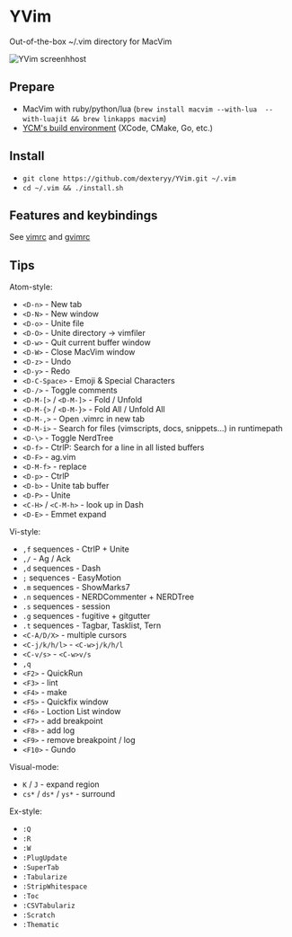 

# YVim

Out-of-the-box ~/.vim directory for MacVim

![YVim screenhhost](https://raw.github.com/dexteryy/YVim/master/screenshot.png)

## Prepare

* MacVim with ruby/python/lua (`brew install macvim --with-lua  --with-luajit && brew linkapps macvim`)
* [YCM's build environment](https://github.com/Valloric/YouCompleteMe#mac-os-x-super-quick-installation) (XCode, CMake, Go, etc.)

## Install

* `git clone https://github.com/dexteryy/YVim.git ~/.vim`
* `cd ~/.vim && ./install.sh`

## Features and keybindings

See [vimrc](https://github.com/dexteryy/YVim/blob/master/vimrc) and [gvimrc](https://github.com/dexteryy/YVim/blob/master/gvimrc)

## Tips

Atom-style:

* `<D-n>` - New tab
* `<D-N>` - New window
* `<D-o>` - Unite file
* `<D-O>` - Unite directory -> vimfiler
* `<D-w>` - Quit current buffer window
* `<D-W>` - Close MacVim window
* `<D-z>` - Undo
* `<D-y>` - Redo
* `<D-C-Space>` - Emoji & Special Characters
* `<D-/>` - Toggle comments
* `<D-M-[>` / `<D-M-]>` - Fold / Unfold
* `<D-M-{>` / `<D-M-}>` - Fold All / Unfold All
* `<D-M-,>` - Open .vimrc in new tab
* `<D-M-i>` - Search for files (vimscripts, docs, snippets...) in runtimepath
* `<D-\>` - Toggle NerdTree
* `<D-f>` - CtrlP: Search for a line in all listed buffers
* `<D-F>` - ag.vim
* `<D-M-f>` - replace
* `<D-p>` - CtrlP
* `<D-b>` - Unite tab buffer
* `<D-P>` - Unite
* `<C-H>` / `<C-M-h>` - look up in Dash
* `<D-E>` - Emmet expand

Vi-style:
* `,f` sequences - CtrlP + Unite
* `,/` - Ag / Ack
* `,d` sequences - Dash
* `;` sequences - EasyMotion
* `.m` sequences - ShowMarks7
* `.n` sequences - NERDCommenter + NERDTree
* `.s` sequences - session
* `.g` sequences - fugitive + gitgutter
* `.t` sequences - Tagbar, Tasklist, Tern
* `<C-A/D/X>` - multiple cursors
* `<C-j/k/h/l>` - `<C-w>j/k/h/l`
* `<C-v/s>` - `<C-w>v/s`
* `,q`
* `<F2>` - QuickRun
* `<F3>` - lint
* `<F4>` - make
* `<F5>` - Quickfix window
* `<F6>` - Loction List window
* `<F7>` - add breakpoint
* `<F8>` - add log
* `<F9>` - remove breakpoint / log
* `<F10>` - Gundo

Visual-mode:
* `K` / `J` - expand region
* `cs*` / `ds*` / `ys*` - surround

Ex-style:
* `:Q`
* `:R`
* `:W`
* `:PlugUpdate`
* `:SuperTab`
* `:Tabularize`
* `:StripWhitespace`
* `:Toc`
* `:CSVTabulariz`
* `:Scratch`
* `:Thematic`



